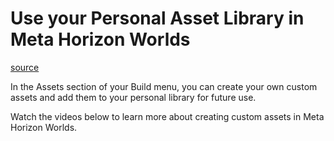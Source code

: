 # Use your Personal Asset Library in Meta Horizon Worlds

[source](https://developers.meta.com/horizon-worlds/learn/documentation/vr-creation/getting-started/personal-asset-library-horizon)

In the Assets section of your Build menu, you can create your own custom assets and add them to your personal library for future use.

Watch the videos below to learn more about creating custom assets in Meta Horizon Worlds.

 

 

 

 

 

 

 

 

 

 

 

 

 

 

 

 

 

 

 

 

 

 

 

 

 

 

 

 

 

 

 

 

 

 

 

 

 

 

 

 

 

 

 

 

 

 

 